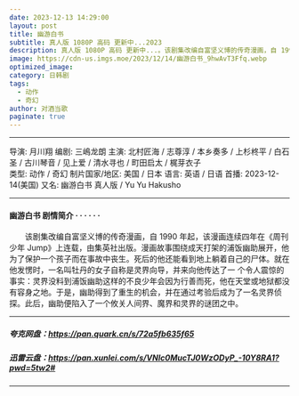 ```yaml
---
date: 2023-12-13 14:29:00
layout: post
title: 幽游白书
subtitle: 真人版 1080P 高码 更新中...2023
description: 真人版 1080P 高码 更新中...。该剧集改编自富坚义博的传奇漫画，自 1990 年起，该漫画连续四年在《周刊少年 Jump》上连载，由集英社出版。漫画故事围绕成天打架的浦饭幽助展开，他为了保护一个孩子而在事故中丧生。死后的他还能看到地上躺着自己的尸体...
image: https://cdn-us.imgs.moe/2023/12/14/幽游白书_9hwAvT3Ffq.webp
optimized_image: 
category: 日韩剧
tags:
  - 动作
  - 奇幻
author: 对酒当歌
paginate: true
---
```

---

导演: 月川翔
编剧: 三嶋龙朗
主演: 北村匠海 / 志尊淳 / 本乡奏多 / 上杉柊平 / 白石圣 / 古川琴音 / 见上爱 / 清水寻也 / 町田启太 / 梶芽衣子  
类型: 动作 / 奇幻
制片国家/地区: 美国 / 日本
语言: 英语 / 日语
首播: 2023-12-14(美国)
又名: 幽游白书 真人版 / Yu Yu Hakusho

---

#### 幽游白书 剧情简介 · · · · · ·

　　该剧集改编自富坚义博的传奇漫画，自 1990 年起，该漫画连续四年在《周刊少年 Jump》上连载，由集英社出版。漫画故事围绕成天打架的浦饭幽助展开，他为了保护一个孩子而在事故中丧生。死后的他还能看到地上躺着自己的尸体。就在他发愣时，一名叫牡丹的女子自称是灵界向导，并来向他传达了一 个令人震惊的事实：灵界没料到浦饭幽助这样的不良少年会因为行善而死，他在天堂或地狱都没有容身之地。于是，幽助得到了重生的机会，并在通过考验后成为了一名灵界侦探。此后，幽助便陷入了一个攸关人间界、魔界和灵界的谜团之中。

---

##### 夸克网盘：<https://pan.quark.cn/s/72a5fb635f65>

##### 迅雷云盘：<https://pan.xunlei.com/s/VNlc0MucTJ0WzODyP_-10Y8RA1?pwd=5tw2#>

---

